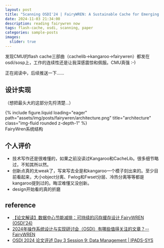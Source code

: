 ```yaml
---
layout: post
title: "Scanning OSDI'24 | FairyWREN: A Sustainable Cache for Emerging Write-Read-Erase Flash Interfaces"
date: 2024-11-03 21:34:00
description: reading fairywren now
tags: flash-cache, osdi, scanning, paper
categories: sample-posts
images:
  slider: true
---
```


发现CMU的flash cache三部曲（cachelib->kangaroo->fairywren）都发在osdi/sosp上，工作的连续性还是让我深感震惊和佩服。CMU真强 :-)

正在阅读中，后续推送一下......

## 设计实现

（想把最头大的这部分先捋清楚...）

<div class="row mt-3">
    <div class="col-sm mt-3 mt-md-0">
        {% include figure.liquid loading="eager" path="assets/img/posts/fairywren/architecture.png" title="architecture" class="img-fluid rounded z-depth-1" %}
    </div>
</div>
<div class="caption">
    FairyWren系统结构
</div>


## 个人评价

- 技术写作还是很难懂的，如果之前没读过Kangaroo和CacheLib。很多细节略过，不知其所以然。
- 创新点真的太weak了，写来写去全是和kangaroo一个模子刻出来的。至少目前看起来，大小object分离、Fwlog和Fwset分层、冷热分离等等都是kangaroo提到过的。晦涩难懂又没创新。
- design开始看的真的折磨

## reference

- <a href="https://mp.weixin.qq.com/s/0g1jBn9SdE4QwygKx2qwQQ">【论文解读】数据中心节能减排：可持续的闪存缓存设计 FairyWREN (OSDI'24) </a>
- <a href="https://www.zhihu.com/question/649626302/answer/3596509565"> 2024年操作系统设计与实现研讨会（OSDI）有哪些值得关注的文章？--FairyWREN </a>
- <a href="https://zhuanlan.zhihu.com/p/708037149"> OSDI 2024 论文评述 Day 3 Session 9: Data Management | IPADS-SYS </a>